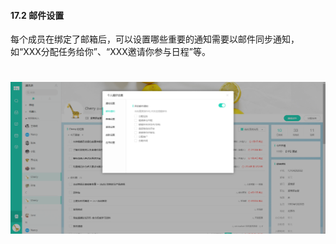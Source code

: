 #### 17.2 邮件设置

每个成员在绑定了邮箱后，可以设置哪些重要的通知需要以邮件同步通知，如“XXX分配任务给你”、“XXX邀请你参与日程”等。

# ![](/assets/17.2邮件设置.png)
